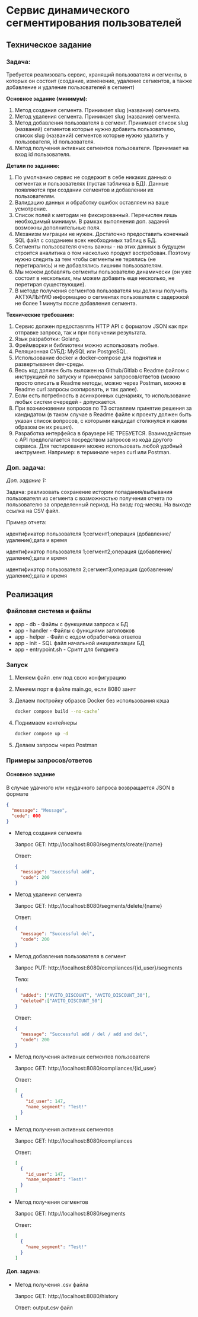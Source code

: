 
# Сервис динамического сегментирования пользователей
## Техническое задание
### Задача:

Требуется реализовать сервис, хранящий пользователя и сегменты, в которых он состоит (создание, изменение, удаление сегментов, а также добавление и удаление пользователей в сегмент)

**Основное задание (минимум):**

1. Метод создания сегмента. Принимает slug (название) сегмента. 
2. Метод удаления сегмента. Принимает slug (название) сегмента. 
3. Метод добавления пользователя в сегмент. Принимает список slug (названий) сегментов которые нужно добавить пользователю, список slug (названий) сегментов которые нужно удалить у пользователя, id пользователя.
4. Метод получения активных сегментов пользователя. Принимает на вход id пользователя.

**Детали по заданию:**

1. По умолчанию сервис не содержит в себе никаких данных о сегментах и пользователях (пустая табличка в БД). Данные появляются при создании сегментов и добавлении их пользователям.
2. Валидацию данных и обработку ошибок оставляем на ваше усмотрение.
3. Список полей к методам не фиксированный. Перечислен лишь необходимый минимум. В рамках выполнения доп. заданий возможны дополнительные поля.
4. Механизм миграции не нужен. Достаточно предоставить конечный SQL файл с созданием всех необходимых таблиц в БД.
5. Сегменты пользователя очень важны - на этих данных в будущем строится аналитика о том насколько продукт востребован. Поэтому нужно следить за тем чтобы сегменты не терялись (не перетирались) и не добавлялись лишним пользователям.
6. Мы можем добавлять сегменты пользователю динамически (он уже состоит в нескольких, мы можем добавить еще несколько, не перетирая существующие).
7. В методе получения сегментов пользователя мы должны получить АКТУАЛЬНУЮ информацию о сегментах пользователя с задержкой не более 1 минуты после добавления сегмента.

**Технические требования:**

1. Сервис должен предоставлять HTTP API с форматом JSON как при отправке запроса, так и при получении результата.
2. Язык разработки: Golang.
3. Фреймворки и библиотеки можно использовать любые.
4. Реляционная СУБД: MySQL или PostgreSQL.
5. Использование docker и docker-compose для поднятия и развертывания dev-среды.
6. Весь код должен быть выложен на Github/Gitlab с Readme файлом с инструкцией по запуску и примерами запросов/ответов (можно просто описать в Readme методы, можно через Postman, можно в Readme curl запросы скопировать, и так далее).
7. Если есть потребность в асинхронных сценариях, то использование любых систем очередей - допускается.
8. При возникновении вопросов по ТЗ оставляем принятие решения за кандидатом (в таком случае в Readme файле к проекту должен быть указан список вопросов, с которыми кандидат столкнулся и каким образом он их решил).
9. Разработка интерфейса в браузере НЕ ТРЕБУЕТСЯ. Взаимодействие с API предполагается посредством запросов из кода другого сервиса. Для тестирования можно использовать любой удобный инструмент. Например: в терминале через curl или Postman.

### Доп. задача: 
*Доп. задание 1:*

Задача: реализовать сохранение истории попадания/выбывания пользователя из сегмента с возможностью получения отчета по пользователю за определенный период. На вход: год-месяц. На выходе ссылка на CSV файл.

Пример отчета:

идентификатор пользователя 1;сегмент1;операция (добавление/удаление);дата и время

идентификатор пользователя 1;сегмент2;операция (добавление/удаление);дата и время

идентификатор пользователя 2;сегмент3;операция (добавление/удаление);дата и время

## Реализация
### Файловая система и файлы
* app - db - Файлы с функциями запроса к БД
* app - handler - Файлы с функциями заголовков
* app - helper - Файл с кодом обработчика ответов
* app - init - SQL файл начальной инициализации БД
* app - entrypoint.sh - Срипт для билдинга

### Запуск
1. Меняем файл .env под свою конфигурацию
2. Меняем порт в файле main.go, если 8080 занят
3. Делаем постройку образов Docker без использования кэша
   
   ```sh
   docker compose build --no-cache`
   ```

5. Поднимаем контейнеры

   ```sh
   docker compose up -d
   ```

7. Делаем запросы через Postman

### Примеры запросов/ответов 
#### Основное задание
В случае удачного или неудачного запроса возвращается JSON в формате 
  ```JSON
  {
    "message": "Message",
    "code": 000
  }
  ```
* Метод создания сегмента
  
  Запрос GET: http://localhost:8080/segments/create/{name}
  
  Ответ:

  ```JSON
  {
    "message": "Successful add",
    "code": 200
  }
  ```
  
* Метод удаления сегмента
  
  Запрос GET: http://localhost:8080/segments/delete/{name}

    Ответ:

  ```JSON
  {
    "message": "Successful del",
    "code": 200
  }
  ```
* Метод добавления пользователя в сегмент

  Запрос PUT: http://localhost:8080/compliances/{id_user}/segments
  
  Тело:

  ```JSON
  {
    "added": ["AVITO_DISCOUNT", "AVITO_DISCOUNT_30"],
    "deleted":["AVITO_DISCOUNT_50"]
  }
  ```
   Ответ:
  
  ```JSON
  {
    "message": "Successful add / del / add and del",
    "code": 200
  }
  ```
* Метод получения активных сегментов пользователя

   Запрос GET: http://localhost:8080/compliances/{id_user}

   Ответ:
  
  ```JSON
  [
    {
      "id_user": 147,
      "name_segment": "Test!"
    }
  ]
  ```

* Метод получения активных сегментов
  
   Запрос GET: http://localhost:8080/compliances

   Ответ:
  
  ```JSON
  [
    {
      "id_user": 147,
      "name_segment": "Test!"
    }
  ]
  ```
  
* Метод получения сегментов

  Запрос GET: http://localhost:8080/segments

  Ответ:
  
  ```JSON
  [
    {
      "name_segment": "Test!"
    }
  ]
  ```
#### Доп. задача:
  
* Метод получения .csv файла

  Запрос GET: http://localhost:8080/history

  Ответ: output.csv файл
  
